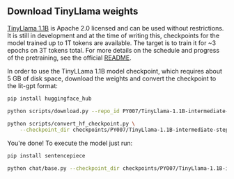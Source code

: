 ## Download TinyLlama weights

[TinyLlama 1.1B](https://github.com/jzhang38/TinyLlama/) is Apache 2.0 licensed and can be used without restrictions.
It is still in development and at the time of writing this, checkpoints for the model trained up to 1T tokens are available.
The target is to train it for ~3 epochs on 3T tokens total. For more details on the schedule and progress of the pretraining, see the official [README](https://github.com/jzhang38/TinyLlama/tree/main).


In order to use the TinyLLama 1.1B model checkpoint, which requires about 5 GB of disk space, download the weights and convert the checkpoint to the lit-gpt format:

```bash
pip install huggingface_hub

python scripts/download.py --repo_id PY007/TinyLlama-1.1B-intermediate-step-480k-1T

python scripts/convert_hf_checkpoint.py \
    --checkpoint_dir checkpoints/PY007/TinyLlama-1.1B-intermediate-step-480k-1T
```

You're done! To execute the model just run:

```bash
pip install sentencepiece

python chat/base.py --checkpoint_dir checkpoints/PY007/TinyLlama-1.1B-intermediate-step-480k-1T
```
